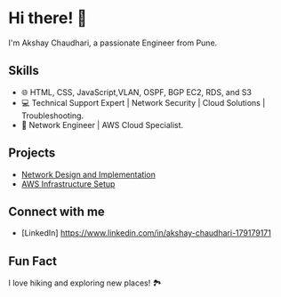 # Hi there! 👋

I'm Akshay Chaudhari, a passionate Engineer from Pune.

## Skills
- 🌐 HTML, CSS, JavaScript,VLAN, OSPF, BGP EC2, RDS, and S3
- 💻 Technical Support Expert | Network Security | Cloud Solutions | Troubleshooting.
- 🚀 Network Engineer | AWS Cloud Specialist.

## Projects
- [Network Design and Implementation](link-to-project)
- [AWS Infrastructure Setup](link-to-project)

## Connect with me
- [LinkedIn] https://www.linkedin.com/in/akshay-chaudhari-179179171

## Fun Fact
I love hiking and exploring new places! 🏞️

<!---
akshchaudhari2012/akshchaudhari2012 is a ✨ special ✨ repository because its `README.md` (this file) appears on your GitHub profile.
You can click the Preview link to take a look at your changes.
--->
